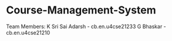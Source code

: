 # Course-Management-System

Team Members:
  K Sri Sai Adarsh        -     cb.en.u4cse21233
  G Bhaskar               -     cb.en.u4cse21210
  
